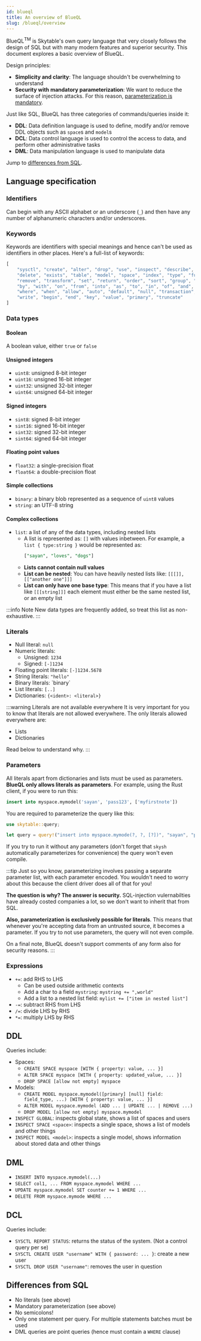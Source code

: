 ```yaml
---
id: blueql
title: An overview of BlueQL
slug: /blueql/overview
---
```


BlueQL<sup>TM</sup> is Skytable's own query language that very closely follows the design of SQL but with many modern features 
and superior security. This document explores a basic overview of BlueQL.

Design principles:
- **Simplicity and clarity**: The language shouldn't be overwhelming to understand
- **Security with mandatory parameterization**: We want to reduce the surface of injection attacks. For this reason, [parameterization is mandatory](#parameters).

Just like SQL, BlueQL has three categories of commands/queries inside it:

- **DDL**: Data definition language is used to define, modify and/or remove DDL objects such as `space`s and `model`s
- **DCL**: Data control language is used to control the access to data, and perform other administrative tasks
- **DML**: Data manipulation language is used to manipulate data

Jump to [differences from SQL](#differences-from-sql).

## Language specification

### Identifiers
Can begin with any ASCII alphabet or an underscore (`_`) and then have any number of alphanumeric characters and/or underscores.

### Keywords

Keywords are identifiers with special meanings and hence can't be used as identifiers in other places. Here's a full-list of 
keywords:
```ts
[
    "sysctl", "create", "alter", "drop", "use", "inspect", "describe", "insert", "select", "update",
    "delete", "exists", "table", "model", "space", "index", "type", "function", "rename", "add",
    "remove", "transform", "set", "return", "order", "sort", "group", "limit", "asc", "desc", "all",
    "by", "with", "on", "from", "into", "as", "to", "in", "of", "and", "or", "not", "if", "else",
    "where", "when", "allow", "auto", "default", "null", "transaction", "batch", "lock", "read",
    "write", "begin", "end", "key", "value", "primary", "truncate"
]
```

### Data types

#### Boolean
A boolean value, either `true` or `false`

#### Unsigned integers

- `uint8`: unsigned 8-bit integer
- `uint16`: unsigned 16-bit integer
- `uint32`: unsigned 32-bit integer
- `uint64`: unsigned 64-bit integer

#### Signed integers

- `sint8`: signed 8-bit integer
- `sint16`: signed 16-bit integer
- `sint32`: signed 32-bit integer
- `sint64`: signed 64-bit integer

#### Floating point values

- `float32`: a single-precision float
- `float64`: a double-precision float

#### Simple collections

- `binary`: a binary blob represented as a sequence of `uint8` values
- `string`: an UTF-8 string

#### Complex collections

- `list`: a list of any of the data types, including nested lists
  - A list is represented as: `[]` with values inbetween. For example, a `list { type:string }` would be represented as:
    ```sql
    ["sayan", "loves", "dogs"]
    ```
  - **Lists cannot contain null values**
  - **List can be nested**: You can have heavily nested lists like: `[[[]], [["another one"]]]`
  - **List can only have one base type**: This means that if you have a list like `[[[string]]]` each element must either be the same nested list, or an empty list

:::info Note
New data types are frequently added, so treat this list as non-exhaustive.
:::

### Literals

- Null literal: `null`
- Numeric literals:
  - Unsigned: `1234`
  - Signed: `[-]1234`
- Floating point literals: `[-]1234.5678`
- String literals: `"hello"`
- Binary literals: \`binary\`
- List literals: `[..]`
- Dictionaries: `{<ident>: <literal>}`

:::warning Literals are not available everywhere
It is very important for you to know that literals are not allowed everywhere. The only literals allowed everywhere are:
- Lists
- Dictionaries

Read below to understand why.
:::

### Parameters

All literals apart from dictionaries and lists must be used as parameters. **BlueQL only allows literals as parameters**. For example, using the Rust client, if you were to run this:

```sql
insert into myspace.mymodel('sayan', 'pass123', ['myfirstnote'])
```

You are required to parameterize the query like this:

```rust
use skytable::query;

let query = query!("insert into myspace.mymode(?, ?, [?])", "sayan", "pass123", "myfirstnote")
```

If you try to run it without any parameters (don't forget that `skysh` automatically parameterizes for convenience) the query
won't even compile.

:::tip
Just so you know, parameterizing involves passing a separate parameter list, with each parameter encoded. You wouldn't need to worry about this because the client driver does all of that for you!

**The question is why? The answer is security.** SQL-injection vulernabilties have already costed companies a lot, so we don't
want to inherit that from SQL.

**Also, parameterization is exclusively possible for literals**. This means that whenever you're accepting data from an untrusted
source, it becomes a parameter. If you try to not use parameters, the query will not even compile.

On a final note, BlueQL doesn't support comments of any form also for security reasons.
:::

### Expressions

- `+=`: add RHS to LHS
  - Can be used outside arithmetic contexts
  - Add a char to a field `mystring`: `mystring += ",world"`
  - Add a list to a nested list field: `mylist += ["item in nested list"]`
- `-=`: subtract RHS from LHS
- `/=`: divide LHS by RHS
- `*=`: multiply LHS by RHS

## DDL

Queries include:
- Spaces:
  - `CREATE SPACE myspace [WITH { property: value, ... }]`
  - `ALTER SPACE myspace [WITH { property: updated_value, ... }]`
  - `DROP SPACE [allow not empty] myspace`
- Models:
  - `CREATE MODEL myspace.mymodel([primary] [null] field: field_type, ...) [WITH { property: value, ... }]`
  - `ALTER MODEL myspace.mymodel (ADD ... | UPDATE ... | REMOVE ...)`
  - `DROP MODEL [allow not empty] myspace.mymodel`
- `INSPECT GLOBAL`: inspects global state, shows a list of spaces and users
- `INSPECT SPACE <space>`: inspects a single space, shows a list of models and other things
- `INSPECT MODEL <model>`: inspects a single model, shows information about stored data and other things

## DML

- `INSERT INTO myspace.mymodel(...)`
- `SELECT col1, ... FROM myspace.mymodel WHERE ...`
- `UPDATE myspace.mymodel SET counter += 1 WHERE ...`
- `DELETE FROM myspace.mymode WHERE ...`

## DCL

Queries include:
- `SYSCTL REPORT STATUS`: returns the status of the system. (Not a control query per se)
- `SYSCTL CREATE USER "username" WITH { password: ... }`: create a new user
- `SYSCTL DROP USER "username"`: removes the user in question

## Differences from SQL

- No literals (see above)
- Mandatory parameterization (see above)
- No semicolons!
- Only one statement per query. For multiple statements batches must be used
- DML queries are point queries (hence must contain a `WHERE` clause)
